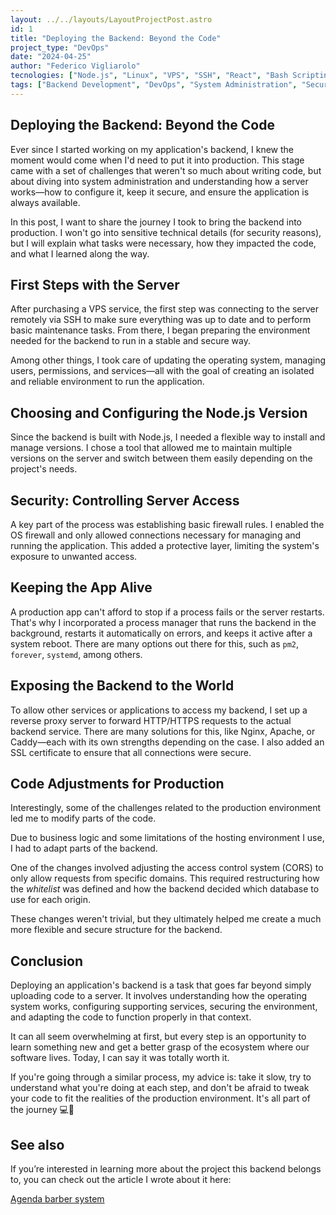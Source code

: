```yaml
---
layout: ../../layouts/LayoutProjectPost.astro
id: 1
title: "Deploying the Backend: Beyond the Code"
project_type: "DevOps"
date: "2024-04-25"
author: "Federico Vigliarolo"
tecnologies: ["Node.js", "Linux", "VPS", "SSH", "React", "Bash Scripting"]
tags: ["Backend Development", "DevOps", "System Administration", "Security", "Server Configuration", "Deployment"]
---
```


## Deploying the Backend: Beyond the Code

Ever since I started working on my application's backend, I knew the moment would come when I'd need to put it into production. This stage came with a set of challenges that weren't so much about writing code, but about diving into system administration and understanding how a server works—how to configure it, keep it secure, and ensure the application is always available.

In this post, I want to share the journey I took to bring the backend into production. I won't go into sensitive technical details (for security reasons), but I will explain what tasks were necessary, how they impacted the code, and what I learned along the way.

## First Steps with the Server

After purchasing a VPS service, the first step was connecting to the server remotely via SSH to make sure everything was up to date and to perform basic maintenance tasks. From there, I began preparing the environment needed for the backend to run in a stable and secure way.

Among other things, I took care of updating the operating system, managing users, permissions, and services—all with the goal of creating an isolated and reliable environment to run the application.

## Choosing and Configuring the Node.js Version

Since the backend is built with Node.js, I needed a flexible way to install and manage versions. I chose a tool that allowed me to maintain multiple versions on the server and switch between them easily depending on the project's needs.

## Security: Controlling Server Access

A key part of the process was establishing basic firewall rules. I enabled the OS firewall and only allowed connections necessary for managing and running the application. This added a protective layer, limiting the system's exposure to unwanted access.

## Keeping the App Alive

A production app can't afford to stop if a process fails or the server restarts. That's why I incorporated a process manager that runs the backend in the background, restarts it automatically on errors, and keeps it active after a system reboot. There are many options out there for this, such as `pm2`, `forever`, `systemd`, among others.

## Exposing the Backend to the World

To allow other services or applications to access my backend, I set up a reverse proxy server to forward HTTP/HTTPS requests to the actual backend service. There are many solutions for this, like Nginx, Apache, or Caddy—each with its own strengths depending on the case. I also added an SSL certificate to ensure that all connections were secure.

## Code Adjustments for Production

Interestingly, some of the challenges related to the production environment led me to modify parts of the code.

Due to business logic and some limitations of the hosting environment I use, I had to adapt parts of the backend.

One of the changes involved adjusting the access control system (CORS) to only allow requests from specific domains. This required restructuring how the *whitelist* was defined and how the backend decided which database to use for each origin.

These changes weren't trivial, but they ultimately helped me create a much more flexible and secure structure for the backend.

## Conclusion

Deploying an application's backend is a task that goes far beyond simply uploading code to a server. It involves understanding how the operating system works, configuring supporting services, securing the environment, and adapting the code to function properly in that context.

It can all seem overwhelming at first, but every step is an opportunity to learn something new and get a better grasp of the ecosystem where our software lives. Today, I can say it was totally worth it.

If you're going through a similar process, my advice is: take it slow, try to understand what you're doing at each step, and don't be afraid to tweak your code to fit the realities of the production environment. It's all part of the journey 💻🚀

## See also

If you’re interested in learning more about the project this backend belongs to, you can check out the article I wrote about it here: 

<a class="references" href="../../projects/1" target="_blank">
  Agenda barber system <span class="arrow-right">
</a>